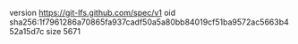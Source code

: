 version https://git-lfs.github.com/spec/v1
oid sha256:1f7961286a70865fa937cadf50a5a80bb84019cf51ba9572ac5663b452a15d7c
size 5671
